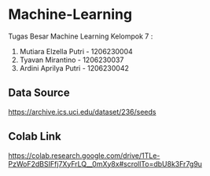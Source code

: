 # Machine-Learning
Tugas Besar Machine Learning 
Kelompok 7 :
1. Mutiara Elzella Putri - 1206230004
2. Tyavan Mirantino - 1206230037
3. Ardini Aprilya Putri - 1206230042

## Data Source 
https://archive.ics.uci.edu/dataset/236/seeds 

## Colab Link
https://colab.research.google.com/drive/1TLe-PzWoF2dBSIFfj7XyFrLQ__0mXy8x#scrollTo=dbU8k3Fr7g9u

